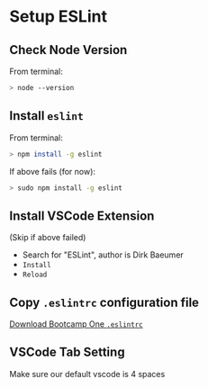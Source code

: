 Setup ESLint
===

## Check Node Version

From terminal:

```sh
> node --version
```

## Install `eslint`

From terminal:

```sh
> npm install -g eslint
```

If above fails (for now):

```sh
> sudo npm install -g eslint
```

## Install VSCode Extension

(Skip if above failed)

* Search for "ESLint", author is Dirk Baeumer
* `Install`
* `Reload`

## Copy `.eslintrc` configuration file

[Download Bootcamp One `.eslintrc`](https://raw.githubusercontent.com/alchemy-bootcamp-one-fall-2018/classwork/master/.eslintrc)

## VSCode Tab Setting

Make sure our default vscode is 4 spaces

